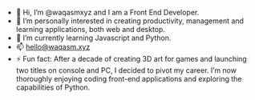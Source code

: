 - 👋 Hi, I’m @waqasmxyz and I am a Front End Developer.
- 👀 I’m personally interested in creating productivity, management and learning applications, both web and desktop.
- 🌱 I’m currently learning Javascript and Python.
- 📫 hello@waqasm.xyz
- ⚡ Fun fact: After a decade of creating 3D art for games and launching two titles on console and PC, I decided to pivot my career. I’m now thoroughly enjoying coding front-end applications and exploring the capabilities of Python.

<!---
waqasmxyz/waqasmxyz is a ✨ special ✨ repository because its `README.md` (this file) appears on your GitHub profile.
You can click the Preview link to take a look at your changes.
--->
